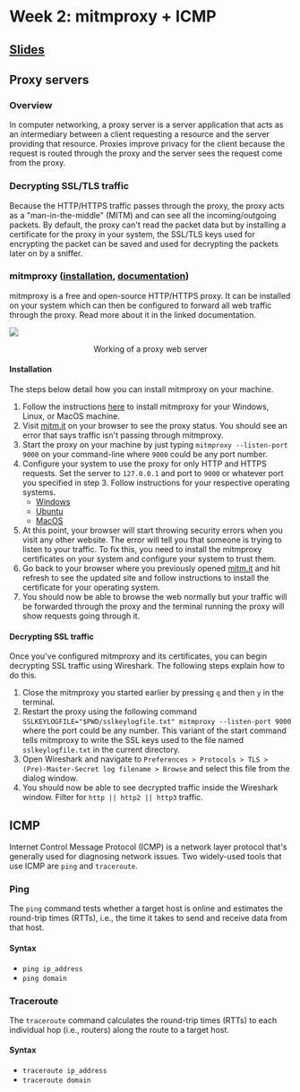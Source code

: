 # Week 2: mitmproxy + ICMP
## [Slides](https://docs.google.com/presentation/d/1wqw03hSb1hyH0CuL9vDUlkSpBeyvV4-s_uc6T9hj2eg/edit?usp=sharing)

## Proxy servers

### Overview
In computer networking, a proxy server is a server application that acts as an intermediary between a client requesting a resource and the server providing that resource. Proxies improve privacy for the client because the request is routed through the proxy and the server sees the request come from the proxy.

### Decrypting SSL/TLS traffic
Because the HTTP/HTTPS traffic passes through the proxy, the proxy acts as a "man-in-the-middle" (MITM) and can see all the incoming/outgoing packets. By default, the proxy can't read the packet data but by installing a certificate for the proxy in your system, the SSL/TLS keys used for encrypting the packet can be saved and used for decrypting the packets later on by a sniffer.

### mitmproxy ([installation](https://docs.mitmproxy.org/stable/overview-installation/), [documentation](https://docs.mitmproxy.org/stable/))

mitmproxy is a free and open-source HTTP/HTTPS proxy. It can be installed on your system which can then be configured to forward all web traffic through the proxy. Read more about it in the linked documentation.

<img src="img/mitmproxy.png">
<p align="center">Working of a proxy web server</p>

#### Installation
The steps below detail how you can install mitmproxy on your machine.

1. Follow the instructions [here](https://docs.mitmproxy.org/stable/overview-installation/) to install mitmproxy for your Windows, Linux, or MacOS machine.
2. Visit [mitm.it](https://mitm.it) on your browser to see the proxy status. You should see an error that says traffic isn't passing through mitmproxy.
3. Start the proxy on your machine by just typing `mitmproxy --listen-port 9000` on your command-line where `9000` could be any port number.
4. Configure your system to use the proxy for only HTTP and HTTPS requests. Set the server to `127.0.0.1` and port to `9000` or whatever port you specified in step 3. Follow instructions for your respective operating systems.
   - [Windows](https://oxylabs.io/resources/integrations/windows)
   - [Ubuntu](https://oxylabs.io/resources/integrations/ubuntu)
   - [MacOS](https://oxylabs.io/resources/integrations/mac)
5. At this point, your browser will start throwing security errors when you visit any other website. The error will tell you that someone is trying to listen to your traffic. To fix this, you need to install the mitmproxy certificates on your system and configure your system to trust them.
6. Go back to your browser where you previously opened [mitm.it](https://mitm.it) and hit refresh to see the updated site and follow instructions to install the certificate for your operating system.
7. You should now be able to browse the web normally but your traffic will be forwarded through the proxy and the terminal running the proxy will show requests going through it.


#### Decrypting SSL traffic
Once you've configured mitmproxy and its certificates, you can begin decrypting SSL traffic using Wireshark. The following steps explain how to do this.
1. Close the mitmproxy you started earlier by pressing `q` and then `y` in the terminal.
2. Restart the proxy using the following command `SSLKEYLOGFILE="$PWD/sslkeylogfile.txt" mitmproxy --listen-port 9000` where the port could be any number. This variant of the start command tells mitmproxy to write the SSL keys used to the file named `sslkeylogfile.txt` in the current directory.
3. Open Wireshark and navigate to `Preferences > Protocols > TLS > (Pre)-Master-Secret log filename > Browse` and select this file from the dialog window.
4. You should now be able to see decrypted traffic inside the Wireshark window. Filter for `http || http2 || http3` traffic. 

## ICMP
Internet Control Message Protocol (ICMP) is a network layer protocol that's generally used for diagnosing network issues. Two widely-used tools that use ICMP are `ping` and `traceroute`.

### Ping
The `ping` command tests whether a target host is online and estimates the round-trip times (RTTs), i.e., the time it takes to send and receive data from that host.

#### Syntax
 - `ping ip_address`
 - `ping domain`

### Traceroute
The `traceroute` command calculates the round-trip times (RTTs) to each individual hop (i.e., routers) along the route to a target host.

#### Syntax
 - `traceroute ip_address`
 - `traceroute domain`
